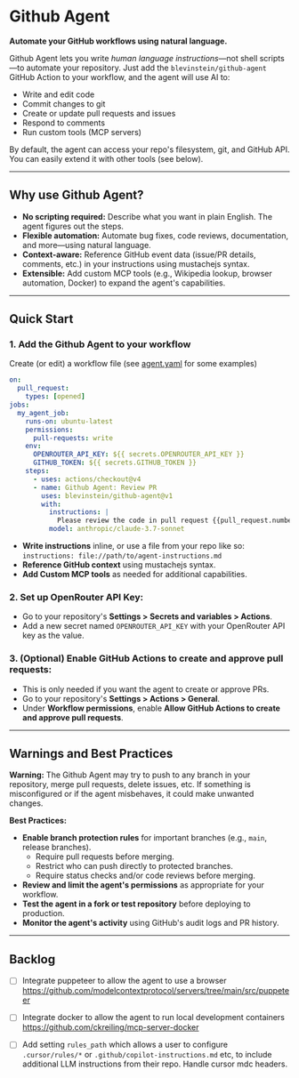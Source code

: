 # Github Agent

**Automate your GitHub workflows using natural language.**

Github Agent lets you write *human language instructions*—not shell scripts—to automate your repository. Just add the `blevinstein/github-agent` GitHub Action to your workflow, and the agent will use AI to:
- Write and edit code
- Commit changes to git
- Create or update pull requests and issues
- Respond to comments
- Run custom tools (MCP servers)

By default, the agent can access your repo's filesystem, git, and GitHub API. You can easily extend it with other tools (see below).

---

## Why use Github Agent?

- **No scripting required:** Describe what you want in plain English. The agent figures out the steps.
- **Flexible automation:** Automate bug fixes, code reviews, documentation, and more—using natural language.
- **Context-aware:** Reference GitHub event data (issue/PR details, comments, etc.) in your instructions using mustachejs syntax.
- **Extensible:** Add custom MCP tools (e.g., Wikipedia lookup, browser automation, Docker) to expand the agent's capabilities.

---

## Quick Start

### 1. Add the Github Agent to your workflow

Create (or edit) a workflow file (see [agent.yaml](.github/workflows/agent.yaml) for some examples)

```yaml
on:
  pull_request:
    types: [opened]
jobs:
  my_agent_job:
    runs-on: ubuntu-latest
    permissions:
      pull-requests: write
    env:
      OPENROUTER_API_KEY: ${{ secrets.OPENROUTER_API_KEY }}
      GITHUB_TOKEN: ${{ secrets.GITHUB_TOKEN }}
    steps:
      - uses: actions/checkout@v4
      - name: Github Agent: Review PR
        uses: blevinstein/github-agent@v1
        with:
          instructions: |
            Please review the code in pull request {{pull_request.number}} and suggest improvements.
          model: anthropic/claude-3.7-sonnet
```

- **Write instructions** inline, or use a file from your repo like so: `instructions: file://path/to/agent-instructions.md`
- **Reference GitHub context** using mustachejs syntax.
- **Add Custom MCP tools** as needed for additional capabilities.

### 2. Set up OpenRouter API Key:
   - Go to your repository's **Settings > Secrets and variables > Actions**.
   - Add a new secret named `OPENROUTER_API_KEY` with your OpenRouter API key as the value.

### 3. (Optional) Enable GitHub Actions to create and approve pull requests:
   - This is only needed if you want the agent to create or approve PRs.
   - Go to your repository's **Settings > Actions > General**.
   - Under **Workflow permissions**, enable **Allow GitHub Actions to create and approve pull requests**.

---

## Warnings and Best Practices

**Warning:** The Github Agent may try to push to any branch in your repository, merge pull requests, delete issues, etc. If something is misconfigured or if the agent misbehaves, it could make unwanted changes.

**Best Practices:**
- **Enable branch protection rules** for important branches (e.g., `main`, release branches).
  - Require pull requests before merging.
  - Restrict who can push directly to protected branches.
  - Require status checks and/or code reviews before merging.
- **Review and limit the agent's permissions** as appropriate for your workflow.
- **Test the agent in a fork or test repository** before deploying to production.
- **Monitor the agent's activity** using GitHub's audit logs and PR history.

---

## Backlog

- [ ] Integrate puppeteer to allow the agent to use a browser https://github.com/modelcontextprotocol/servers/tree/main/src/puppeteer
- [ ] Integrate docker to allow the agent to run local development containers https://github.com/ckreiling/mcp-server-docker
- [ ] Add setting `rules_path` which allows a user to configure `.cursor/rules/*` or `.github/copilot-instructions.md` etc, to include additional LLM instructions from their repo. Handle cursor mdc headers.

